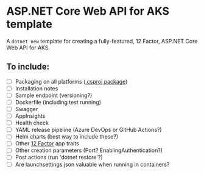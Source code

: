 # ASP.NET Core Web API for AKS template

A `dotnet new` template for creating a fully-featured, 12 Factor, ASP.NET Core Web API for AKS.

## To include:

* [ ] Packaging on all platforms ([.csproj package](https://docs.microsoft.com/en-us/dotnet/core/tools/custom-templates#packing-a-template-into-a-nuget-package-nupkg-file))
* [ ] Installation notes
* [ ] Sample endpoint (versioning?)
* [ ] Dockerfile (including test running)
* [ ] Swagger
* [ ] AppInsights
* [ ] Health check
* [ ] YAML release pipeline (Azure DevOps or GitHub Actions?)
* [ ] Helm charts (best way to include these?)
* [ ] Other [12 Factor](https://12factor.net/) app traits
* [ ] Other creation parameters (Port? EnablingAuthentication?)
* [ ] Post actions (run 'dotnet restore'?)
* [ ] Are launchsettings.json valuable when running in containers?
